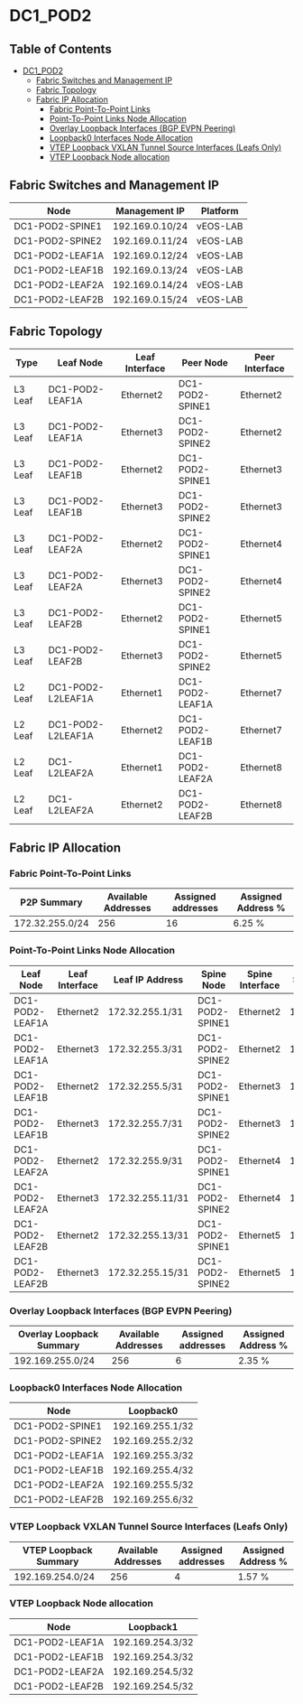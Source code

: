 # DC1_POD2

## Table of Contents

- [DC1_POD2](#dc1pod2 )
  - [Fabric Switches and Management IP](#fabric-switches-and-management-ip)
  - [Fabric Topology](#fabric-topology)
  - [Fabric IP Allocation](#fabric-ip-allocation)
    - [Fabric Point-To-Point Links](#fabric-point-to-point-links)
    - [Point-To-Point Links Node Allocation](#point-to-point-links-node-allocation)
    - [Overlay Loopback Interfaces (BGP EVPN Peering)](#overlay-loopback-interfaces-bgp-evpn-peering)
    - [Loopback0 Interfaces Node Allocation](#loopback0-interfaces-node-allocation)
    - [VTEP Loopback VXLAN Tunnel Source Interfaces (Leafs Only)](#vtep-loopback-vxlan-tunnel-source-interfaces-leafs-only)
    - [VTEP Loopback Node allocation](#vtep-loopback-node-allocation)

## Fabric Switches and Management IP

| Node | Management IP | Platform |
| ---- | ------------- | -------- |
| DC1-POD2-SPINE1 | 192.169.0.10/24 | vEOS-LAB |
| DC1-POD2-SPINE2 | 192.169.0.11/24 | vEOS-LAB |
| DC1-POD2-LEAF1A | 192.169.0.12/24 | vEOS-LAB |
| DC1-POD2-LEAF1B | 192.169.0.13/24 | vEOS-LAB |
| DC1-POD2-LEAF2A | 192.169.0.14/24 | vEOS-LAB |
| DC1-POD2-LEAF2B | 192.169.0.15/24 | vEOS-LAB |

## Fabric Topology

| Type | Leaf Node | Leaf Interface | Peer Node | Peer Interface |
| ---- | --------- | -------------- | --------- | -------------- |
| L3 Leaf | DC1-POD2-LEAF1A | Ethernet2 | DC1-POD2-SPINE1 | Ethernet2 |
| L3 Leaf | DC1-POD2-LEAF1A | Ethernet3 | DC1-POD2-SPINE2 | Ethernet2 |
| L3 Leaf | DC1-POD2-LEAF1B | Ethernet2 | DC1-POD2-SPINE1 | Ethernet3 |
| L3 Leaf | DC1-POD2-LEAF1B | Ethernet3 | DC1-POD2-SPINE2 | Ethernet3 |
| L3 Leaf | DC1-POD2-LEAF2A | Ethernet2 | DC1-POD2-SPINE1 | Ethernet4 |
| L3 Leaf | DC1-POD2-LEAF2A | Ethernet3 | DC1-POD2-SPINE2 | Ethernet4 |
| L3 Leaf | DC1-POD2-LEAF2B | Ethernet2 | DC1-POD2-SPINE1 | Ethernet5 |
| L3 Leaf | DC1-POD2-LEAF2B | Ethernet3 | DC1-POD2-SPINE2 | Ethernet5 |
| L2 Leaf | DC1-POD2-L2LEAF1A | Ethernet1 | DC1-POD2-LEAF1A | Ethernet7 |
| L2 Leaf | DC1-POD2-L2LEAF1A | Ethernet2 | DC1-POD2-LEAF1B | Ethernet7 |
| L2 Leaf | DC1-L2LEAF2A | Ethernet1 | DC1-POD2-LEAF2A | Ethernet8 |
| L2 Leaf | DC1-L2LEAF2A | Ethernet2 | DC1-POD2-LEAF2B | Ethernet8 |

## Fabric IP Allocation

### Fabric Point-To-Point Links

| P2P Summary | Available Addresses | Assigned addresses | Assigned Address % |
| ----------- | ------------------- | ------------------ | ------------------ |
| 172.32.255.0/24 | 256 | 16 | 6.25 % |

### Point-To-Point Links Node Allocation

| Leaf Node | Leaf Interface | Leaf IP Address | Spine Node | Spine Interface | Spine IP Address |
| --------- | -------------- | --------------- | ---------- | --------------- | ---------------- |
| DC1-POD2-LEAF1A | Ethernet2 | 172.32.255.1/31 | DC1-POD2-SPINE1 | Ethernet2 | 172.32.255.0/31 |
| DC1-POD2-LEAF1A | Ethernet3 | 172.32.255.3/31 | DC1-POD2-SPINE2 | Ethernet2 | 172.32.255.2/31 |
| DC1-POD2-LEAF1B | Ethernet2 | 172.32.255.5/31 | DC1-POD2-SPINE1 | Ethernet3 | 172.32.255.4/31 |
| DC1-POD2-LEAF1B | Ethernet3 | 172.32.255.7/31 | DC1-POD2-SPINE2 | Ethernet3 | 172.32.255.6/31 |
| DC1-POD2-LEAF2A | Ethernet2 | 172.32.255.9/31 | DC1-POD2-SPINE1 | Ethernet4 | 172.32.255.8/31 |
| DC1-POD2-LEAF2A | Ethernet3 | 172.32.255.11/31 | DC1-POD2-SPINE2 | Ethernet4 | 172.32.255.10/31 |
| DC1-POD2-LEAF2B | Ethernet2 | 172.32.255.13/31 | DC1-POD2-SPINE1 | Ethernet5 | 172.32.255.12/31 |
| DC1-POD2-LEAF2B | Ethernet3 | 172.32.255.15/31 | DC1-POD2-SPINE2 | Ethernet5 | 172.32.255.14/31 |

### Overlay Loopback Interfaces (BGP EVPN Peering)

| Overlay Loopback Summary | Available Addresses | Assigned addresses | Assigned Address % |
| ------------------------ | ------------------- | ------------------ | ------------------ |
| 192.169.255.0/24 | 256 | 6 | 2.35 % |

### Loopback0 Interfaces Node Allocation

| Node | Loopback0 |
| ---- | --------- |
| DC1-POD2-SPINE1 | 192.169.255.1/32 |
| DC1-POD2-SPINE2 | 192.169.255.2/32 |
| DC1-POD2-LEAF1A | 192.169.255.3/32 |
| DC1-POD2-LEAF1B | 192.169.255.4/32 |
| DC1-POD2-LEAF2A | 192.169.255.5/32 |
| DC1-POD2-LEAF2B | 192.169.255.6/32 |

### VTEP Loopback VXLAN Tunnel Source Interfaces (Leafs Only)

| VTEP Loopback Summary | Available Addresses | Assigned addresses | Assigned Address % |
| --------------------- | ------------------- | ------------------ | ------------------ |
| 192.169.254.0/24 | 256 | 4 | 1.57 % |

### VTEP Loopback Node allocation

| Node | Loopback1 |
| ---- | --------- |
| DC1-POD2-LEAF1A | 192.169.254.3/32 |
| DC1-POD2-LEAF1B | 192.169.254.3/32 |
| DC1-POD2-LEAF2A | 192.169.254.5/32 |
| DC1-POD2-LEAF2B | 192.169.254.5/32 |
